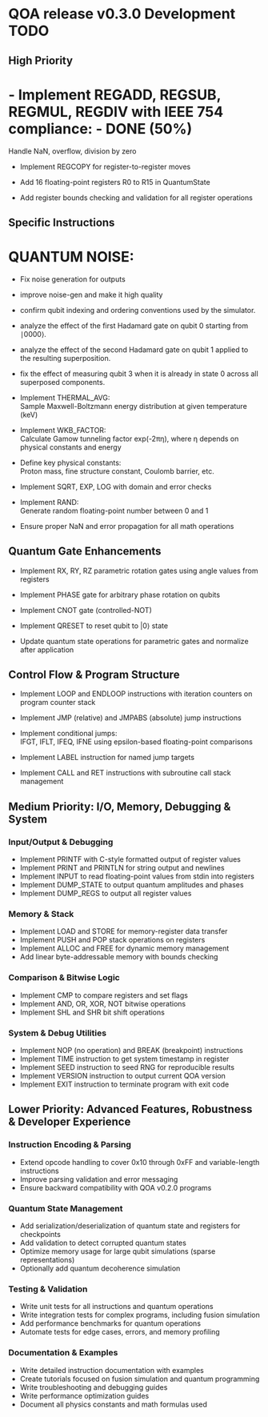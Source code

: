 # QOA release v0.3.0 Development TODO

## High Priority

# - Implement REGADD, REGSUB, REGMUL, REGDIV with IEEE 754 compliance:  - DONE (50%)
  Handle NaN, overflow, division by zero

- Implement REGCOPY for register-to-register moves

- Add 16 floating-point registers R0 to R15 in QuantumState

- Add register bounds checking and validation for all register operations

## Specific Instructions

# QUANTUM NOISE:

- Fix noise generation for outputs

- improve noise-gen and make it high quality

- confirm qubit indexing and ordering conventions used by the simulator.

- analyze the effect of the first Hadamard gate on qubit 0 starting from ∣0000⟩.

- analyze the effect of the second Hadamard gate on qubit 1 applied to the resulting superposition.

- fix the effect of measuring qubit 3 when it is already in state 0 across all superposed components.


- Implement THERMAL_AVG:  
  Sample Maxwell-Boltzmann energy distribution at given temperature (keV)

- Implement WKB_FACTOR:  
  Calculate Gamow tunneling factor exp(-2πη), where η depends on physical constants and energy

- Define key physical constants:  
  Proton mass, fine structure constant, Coulomb barrier, etc.

- Implement SQRT, EXP, LOG with domain and error checks

- Implement RAND:  
  Generate random floating-point number between 0 and 1

- Ensure proper NaN and error propagation for all math operations

## Quantum Gate Enhancements

- Implement RX, RY, RZ parametric rotation gates using angle values from registers

- Implement PHASE gate for arbitrary phase rotation on qubits

- Implement CNOT gate (controlled-NOT)

- Implement QRESET to reset qubit to |0⟩ state

- Update quantum state operations for parametric gates and normalize after application


## Control Flow & Program Structure

- Implement LOOP and ENDLOOP instructions with iteration counters on program counter stack

- Implement JMP (relative) and JMPABS (absolute) jump instructions

- Implement conditional jumps:  
  IFGT, IFLT, IFEQ, IFNE using epsilon-based floating-point comparisons

- Implement LABEL instruction for named jump targets

- Implement CALL and RET instructions with subroutine call stack management


## Medium Priority: I/O, Memory, Debugging & System

### Input/Output & Debugging

- Implement PRINTF with C-style formatted output of register values
- Implement PRINT and PRINTLN for string output and newlines
- Implement INPUT to read floating-point values from stdin into registers
- Implement DUMP_STATE to output quantum amplitudes and phases
- Implement DUMP_REGS to output all register values

### Memory & Stack

- Implement LOAD and STORE for memory-register data transfer
- Implement PUSH and POP stack operations on registers
- Implement ALLOC and FREE for dynamic memory management
- Add linear byte-addressable memory with bounds checking

### Comparison & Bitwise Logic

- Implement CMP to compare registers and set flags
- Implement AND, OR, XOR, NOT bitwise operations
- Implement SHL and SHR bit shift operations

### System & Debug Utilities

- Implement NOP (no operation) and BREAK (breakpoint) instructions
- Implement TIME instruction to get system timestamp in register
- Implement SEED instruction to seed RNG for reproducible results
- Implement VERSION instruction to output current QOA version
- Implement EXIT instruction to terminate program with exit code


## Lower Priority: Advanced Features, Robustness & Developer Experience

### Instruction Encoding & Parsing

- Extend opcode handling to cover 0x10 through 0xFF and variable-length instructions
- Improve parsing validation and error messaging
- Ensure backward compatibility with QOA v0.2.0 programs

### Quantum State Management

- Add serialization/deserialization of quantum state and registers for checkpoints
- Add validation to detect corrupted quantum states
- Optimize memory usage for large qubit simulations (sparse representations)
- Optionally add quantum decoherence simulation

### Testing & Validation

- Write unit tests for all instructions and quantum operations
- Write integration tests for complex programs, including fusion simulation
- Add performance benchmarks for quantum operations
- Automate tests for edge cases, errors, and memory profiling

### Documentation & Examples

- Write detailed instruction documentation with examples
- Create tutorials focused on fusion simulation and quantum programming
- Write troubleshooting and debugging guides
- Write performance optimization guides
- Document all physics constants and math formulas used